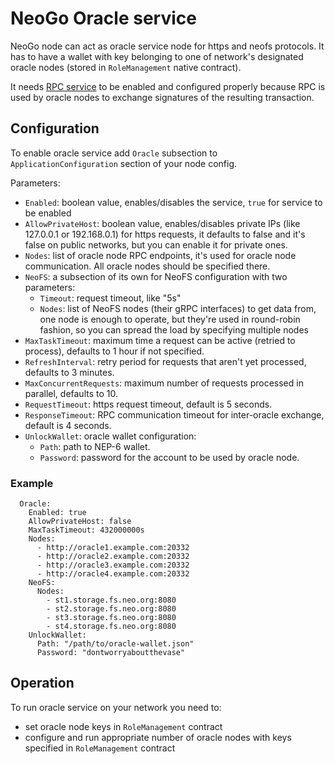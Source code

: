 # NeoGo Oracle service

NeoGo node can act as oracle service node for https and neofs protocols. It
has to have a wallet with key belonging to one of network's designated oracle
nodes (stored in `RoleManagement` native contract).

It needs [RPC service](rpc.md) to be enabled and configured properly because
RPC is used by oracle nodes to exchange signatures of the resulting
transaction.

## Configuration

To enable oracle service add `Oracle` subsection to `ApplicationConfiguration`
section of your node config.

Parameters:
 * `Enabled`: boolean value, enables/disables the service, `true` for service
   to be enabled
 * `AllowPrivateHost`: boolean value, enables/disables private IPs (like
   127.0.0.1 or 192.168.0.1) for https requests, it defaults to false and it's
   false on public networks, but you can enable it for private ones.
 * `Nodes`: list of oracle node RPC endpoints, it's used for oracle node
   communication. All oracle nodes should be specified there.
 * `NeoFS`: a subsection of its own for NeoFS configuration with two
   parameters:
     - `Timeout`: request timeout, like "5s"
     - `Nodes`: list of NeoFS nodes (their gRPC interfaces) to get data from,
       one node is enough to operate, but they're used in round-robin fashion,
       so you can spread the load by specifying multiple nodes
 * `MaxTaskTimeout`: maximum time a request can be active (retried to
   process), defaults to 1 hour if not specified.
 * `RefreshInterval`: retry period for requests that aren't yet processed,
   defaults to 3 minutes.
 * `MaxConcurrentRequests`: maximum number of requests processed in parallel,
   defaults to 10.
 * `RequestTimeout`: https request timeout, default is 5 seconds.
 * `ResponseTimeout`: RPC communication timeout for inter-oracle exchange,
   default is 4 seconds.
 * `UnlockWallet`: oracle wallet configuration:
     - `Path`: path to NEP-6 wallet.
     - `Password`: password for the account to be used by oracle node.

### Example

```
  Oracle:
    Enabled: true
    AllowPrivateHost: false
    MaxTaskTimeout: 432000000s
    Nodes:
      - http://oracle1.example.com:20332
      - http://oracle2.example.com:20332
      - http://oracle3.example.com:20332
      - http://oracle4.example.com:20332
    NeoFS:
      Nodes:
        - st1.storage.fs.neo.org:8080
        - st2.storage.fs.neo.org:8080
        - st3.storage.fs.neo.org:8080
        - st4.storage.fs.neo.org:8080
    UnlockWallet:
      Path: "/path/to/oracle-wallet.json"
      Password: "dontworryaboutthevase"
```

## Operation

To run oracle service on your network you need to:
 * set oracle node keys in `RoleManagement` contract
 * configure and run appropriate number of oracle nodes with keys specified in
   `RoleManagement` contract
